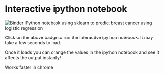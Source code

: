# Interactive ipython notebook


[![Binder](http://mybinder.org/badge.svg)](http://mybinder.org/repo/johnyquest7/Breast-Cancer-Machine-Learning-Algorithm)
iPython notebook using sklearn to predict breast cancer using logistic regression 

Click on the above badge to run the interactive ipython notebook. It may take a few seconds to load. 

Once it loads you can change the values in the ipython notebook and see it affects the output instantly!

Works faster in chrome 
